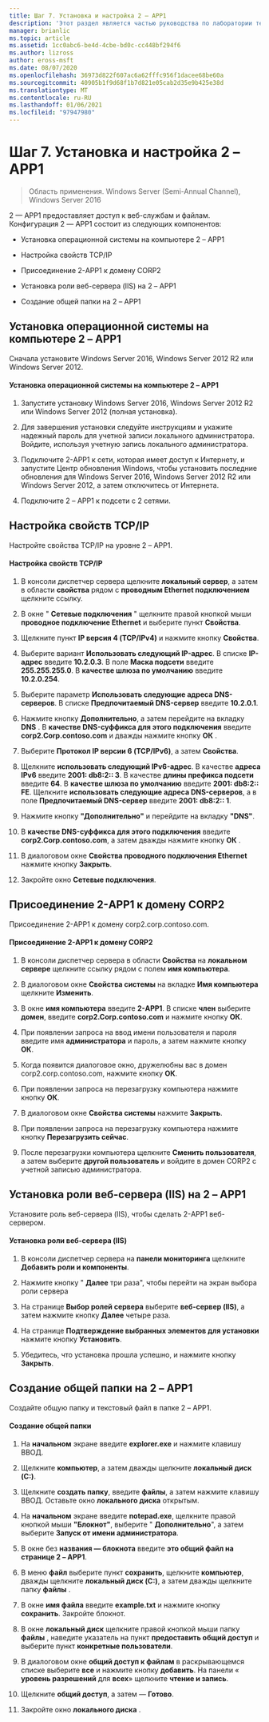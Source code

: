 ```yaml
---
title: Шаг 7. Установка и настройка 2 – APP1
description: 'Этот раздел является частью руководства по лаборатории тестирования: демонстрация многосайтового развертывания DirectAccess для Windows Server 2016'
manager: brianlic
ms.topic: article
ms.assetid: 1cc0abc6-be4d-4cbe-bd0c-cc448bf294f6
ms.author: lizross
author: eross-msft
ms.date: 08/07/2020
ms.openlocfilehash: 36973d822f607ac6a62fffc956f1dacee68be60a
ms.sourcegitcommit: 40905b1f9d68f1b7d821e05cab2d35e9b425e38d
ms.translationtype: MT
ms.contentlocale: ru-RU
ms.lasthandoff: 01/06/2021
ms.locfileid: "97947980"
---
```

# <a name="step-7-install-and-configure-2-app1"></a>Шаг 7. Установка и настройка 2 – APP1

>Область применения. Windows Server (Semi-Annual Channel), Windows Server 2016

2 — APP1 предоставляет доступ к веб-службам и файлам. Конфигурация 2 — APP1 состоит из следующих компонентов:

- Установка операционной системы на компьютере 2 – APP1

- Настройка свойств TCP/IP

- Присоединение 2-APP1 к домену CORP2

- Установка роли веб-сервера (IIS) на 2 – APP1

- Создание общей папки на 2 – APP1

## <a name="install-the-operating-system-on-2-app1"></a><a name="bkmk_InstallOS"></a>Установка операционной системы на компьютере 2 – APP1
Сначала установите Windows Server 2016, Windows Server 2012 R2 или Windows Server 2012.

#### <a name="to-install-the-operating-system-on-2-app1"></a>Установка операционной системы на компьютере 2 – APP1

1.  Запустите установку Windows Server 2016, Windows Server 2012 R2 или Windows Server 2012 (полная установка).

2.  Для завершения установки следуйте инструкциям и укажите надежный пароль для учетной записи локального администратора. Войдите, используя учетную запись локального администратора.

3.  Подключите 2-APP1 к сети, которая имеет доступ к Интернету, и запустите Центр обновления Windows, чтобы установить последние обновления для Windows Server 2016, Windows Server 2012 R2 или Windows Server 2012, а затем отключитесь от Интернета.

4.  Подключите 2 – APP1 к подсети с 2 сетями.

## <a name="configure-tcpip-properties"></a><a name="bkmk_TCP"></a>Настройка свойств TCP/IP
Настройте свойства TCP/IP на уровне 2 – APP1.

#### <a name="to-configure-tcpip-properties"></a>Настройка свойств TCP/IP

1.  В консоли диспетчер сервера щелкните **локальный сервер**, а затем в области **свойства** рядом с **проводным Ethernet подключением** щелкните ссылку.

2.  В окне " **Сетевые подключения** " щелкните правой кнопкой мыши **проводное подключение Ethernet** и выберите пункт **Свойства**.

3.  Щелкните пункт **IP версия 4 (TCP/IPv4)** и нажмите кнопку **Свойства**.

4.  Выберите вариант **Использовать следующий IP-адрес**. В списке **IP-адрес** введите **10.2.0.3**. В поле **Маска подсети** введите **255.255.255.0**. В **качестве шлюза по умолчанию** введите **10.2.0.254**.

5.  Выберите параметр **Использовать следующие адреса DNS-серверов**. В списке **Предпочитаемый DNS-сервер** введите **10.2.0.1**.

6.  Нажмите кнопку **Дополнительно**, а затем перейдите на вкладку **DNS** . В **качестве DNS-суффикса для этого подключения** введите **corp2.Corp.contoso.com** и дважды нажмите кнопку **ОК** .

7.  Выберите **Протокол IP версии 6 (TCP/IPv6)**, а затем **Свойства**.

8.  Щелкните **использовать следующий IPv6-адрес**. В качестве **адреса IPv6** введите **2001: db8:2:: 3**. В качестве **длины префикса подсети** введите **64**. В **качестве шлюза по умолчанию** введите **2001: db8:2:: FE**. Щелкните **использовать следующие адреса DNS-серверов**, а в поле **Предпочитаемый DNS-сервер** введите **2001: db8:2:: 1**.

9. Нажмите кнопку **"Дополнительно"** и перейдите на вкладку **"DNS"**.

10. В **качестве DNS-суффикса для этого подключения** введите **corp2.Corp.contoso.com**, а затем дважды нажмите кнопку **ОК** .

11. В диалоговом окне **Свойства проводного подключения Ethernet** нажмите кнопку **Закрыть**.

12. Закройте окно **Сетевые подключения**.

## <a name="join-2-app1-to-the-corp2-domain"></a><a name="bkmk_JoinDomain"></a>Присоединение 2-APP1 к домену CORP2
Присоединение 2-APP1 к домену corp2.corp.contoso.com.

#### <a name="to-join-2-app1-to-the-corp2-domain"></a>Присоединение 2-APP1 к домену CORP2

1.  В консоли диспетчер сервера в области **Свойства** на **локальном сервере** щелкните ссылку рядом с полем **имя компьютера**.

2.  В диалоговом окне **Свойства системы** на вкладке **Имя компьютера** щелкните **Изменить**.

3.  В окне **имя компьютера** введите **2-APP1**. В списке **член** выберите **домен**, введите **corp2.Corp.contoso.com** и нажмите кнопку **ОК**.

4.  При появлении запроса на ввод имени пользователя и пароля введите имя **администратора** и пароль, а затем нажмите кнопку **ОК**.

5.  Когда появится диалоговое окно, дружелюбны вас в домен corp2.corp.contoso.com, нажмите кнопку **ОК**.

6.  При появлении запроса на перезагрузку компьютера нажмите кнопку **ОК**.

7.  В диалоговом окне **Свойства системы** нажмите **Закрыть**.

8.  При появлении запроса на перезагрузку компьютера нажмите кнопку **Перезагрузить сейчас**.

9. После перезагрузки компьютера щелкните **Сменить пользователя**, а затем выберите **другой пользователь** и войдите в домен CORP2 с учетной записью администратора.

## <a name="install-the-web-server-iis-role-on-2-app1"></a><a name="bkmk_IIS"></a>Установка роли веб-сервера (IIS) на 2 – APP1
Установите роль веб-сервера (IIS), чтобы сделать 2-APP1 веб-сервером.

#### <a name="to-install-the-web-server-iis-role"></a>Установка роли веб-сервера (IIS)

1.  В консоли диспетчер сервера на **панели мониторинга** щелкните **Добавить роли и компоненты**.

2.  Нажмите кнопку " **Далее** три раза", чтобы перейти на экран выбора роли сервера

3.  На странице **Выбор ролей сервера** выберите **веб-сервер (IIS)**, а затем нажмите кнопку **Далее** четыре раза.

4.  На странице **Подтверждение выбранных элементов для установки** нажмите кнопку **Установить**.

5.  Убедитесь, что установка прошла успешно, и нажмите кнопку **Закрыть**.

## <a name="create-a-shared-folder-on-2-app1"></a><a name="bkmk_Share"></a>Создание общей папки на 2 – APP1
Создайте общую папку и текстовый файл в папке 2 – APP1.

#### <a name="to-create-a-shared-folder"></a>Создание общей папки

1.  На **начальном** экране введите **explorer.exe** и нажмите клавишу ВВОД.

2.  Щелкните **компьютер**, а затем дважды щелкните **локальный диск (C:)**.

3.  Щелкните **создать папку**, введите **файлы**, а затем нажмите клавишу ВВОД. Оставьте окно **локального диска** открытым.

4.  На **начальном** экране введите **notepad.exe**, щелкните правой кнопкой мыши **"Блокнот"**, выберите " **Дополнительно**", а затем выберите **Запуск от имени администратора**.

5.  В окне без **названия — блокнота** введите **это общий файл на странице 2 – APP1**.

6.  В меню **файл** выберите пункт **сохранить**, щелкните **компьютер**, дважды щелкните **локальный диск (C:)**, а затем дважды щелкните папку **файлы** .

7.  В окне **имя файла** введите **example.txt** и нажмите кнопку **сохранить**. Закройте блокнот.

8.  В окне **локальный диск** щелкните правой кнопкой мыши папку **файлы** , наведите указатель на пункт **предоставить общий доступ** и выберите пункт **конкретные пользователи**.

9. В диалоговом окне **общий доступ к файлам** в раскрывающемся списке выберите **все** и нажмите кнопку **добавить**. На панели « **уровень разрешений** для **всех**» щелкните **чтение и запись**.

10. Щелкните **общий доступ**, а затем — **Готово**.

11. Закройте окно **локального диска** .



